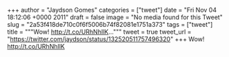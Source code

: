 
+++
author = "Jaydson Gomes"
categories = ["tweet"]
date = "Fri Nov 04 18:12:06 +0000 2011"
draft = false
image = "No media found for this Tweet"
slug = "2a53f418de710c0f6f5006b74f82081e1751a373"
tags = ["tweet"]
title = """Wow! http://t.co/URhNhIlK..."""
tweet = true
tweet_url = "https://twitter.com/jaydson/status/132520511757496320"
+++
Wow! http://t.co/URhNhIlK
